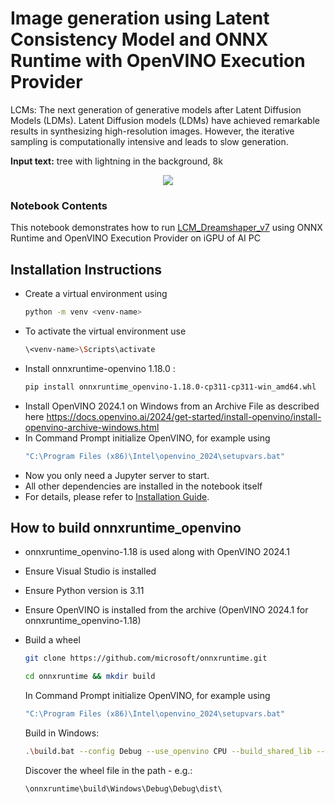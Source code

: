 # Image generation using Latent Consistency Model and ONNX Runtime with OpenVINO Execution Provider 

LCMs: The next generation of generative models after Latent Diffusion Models (LDMs). 
Latent Diffusion models (LDMs) have achieved remarkable results in synthesizing high-resolution images. However, the iterative sampling is computationally intensive and leads to slow generation.

**Input text:** tree with lightning in the background, 8k

<p align="center">
    <img src="https://github.com/openvinotoolkit/openvino_notebooks/assets/105707993/73cb12e3-152d-463a-bb06-5ea0ddedc6d6"/>
</p>

### Notebook Contents

This notebook demonstrates how to  run [LCM_Dreamshaper_v7](https://huggingface.co/SimianLuo/LCM_Dreamshaper_v7) using ONNX Runtime and OpenVINO Execution Provider on iGPU of AI PC 

## Installation Instructions
- Create a virtual environment using 
  ```sh  
  python -m venv <venv-name>
  ```
- To activate the virtual environment use
  ```sh
  \<venv-name>\Scripts\activate
  ```
- Install onnxruntime-openvino 1.18.0 :
  ```sh
  pip install onnxruntime_openvino-1.18.0-cp311-cp311-win_amd64.whl
  ```
- Install OpenVINO 2024.1 on Windows from an Archive File as described here https://docs.openvino.ai/2024/get-started/install-openvino/install-openvino-archive-windows.html 
- In Command Prompt initialize OpenVINO, for example using
  ```sh
  "C:\Program Files (x86)\Intel\openvino_2024\setupvars.bat"
  ```
- Now you only need a Jupyter server to start.
- All other dependencies are installed in the notebook itself
- For details, please refer to [Installation Guide](../../README.md#-installation-guide).


## How to build onnxruntime_openvino 
- onnxruntime_openvino-1.18 is used along with OpenVINO 2024.1 

- Ensure Visual Studio is installed 

- Ensure Python version is 3.11 

- Ensure OpenVINO is installed from the archive (OpenVINO 2024.1 for onnxruntime_openvino-1.18) 

- Build a wheel
      
    ```sh
    git clone https://github.com/microsoft/onnxruntime.git 
    ```
    ```sh
    cd onnxruntime && mkdir build 
    ```
    In Command Prompt initialize OpenVINO, for example using
    ```sh
    "C:\Program Files (x86)\Intel\openvino_2024\setupvars.bat"
    ``` 
    Build in Windows:
    ```sh
    .\build.bat --config Debug --use_openvino CPU --build_shared_lib --build_wheel --parallel --skip_tests
    ```
    Discover the wheel file in the path - e.g.: 
    ```sh
    \onnxruntime\build\Windows\Debug\Debug\dist\ 
    ```




